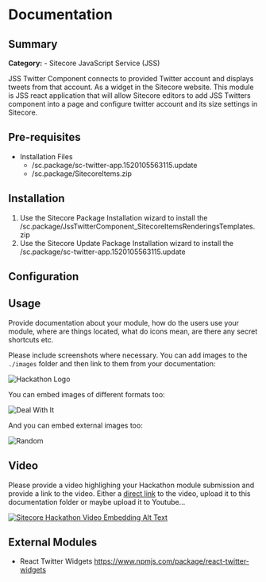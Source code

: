 # Documentation

## Summary

**Category:** - Sitecore JavaScript Service (JSS)

JSS Twitter Component connects to provided Twitter account and displays tweets from that account.
As a widget in the Sitecore website.
This module is JSS react application that will allow Sitecore editors to add JSS Twitters component into a page and configure twitter account and its size settings in Sitecore. 



## Pre-requisites

- Installation Files
	- /sc.package/sc-twitter-app.1520105563115.update
	- /sc.package/SitecoreItems.zip

## Installation

1. Use the Sitecore Package Installation wizard to install the /sc.package/JssTwitterComponent_SitecoreItemsRenderingsTemplates.zip
2. Use the Sitecore Update Package Installation wizard to install the /sc.package/sc-twitter-app.1520105563115.update


## Configuration



## Usage

Provide documentation  about your module, how do the users use your module, where are things located, what do icons mean, are there any secret shortcuts etc.

Please include screenshots where necessary. You can add images to the `./images` folder and then link to them from your documentation:

![Hackathon Logo](images/hackathon.png?raw=true "Hackathon Logo")

You can embed images of different formats too:

![Deal With It](images/deal-with-it.gif?raw=true "Deal With It")

And you can embed external images too:

![Random](https://placeimg.com/480/240/any "Random")

## Video

Please provide a video highlighing your Hackathon module submission and provide a link to the video. Either a [direct link](https://www.youtube.com/watch?v=EpNhxW4pNKk) to the video, upload it to this documentation folder or maybe upload it to Youtube...

[![Sitecore Hackathon Video Embedding Alt Text](https://img.youtube.com/vi/EpNhxW4pNKk/0.jpg)](https://www.youtube.com/watch?v=EpNhxW4pNKk)


## External Modules

- React Twitter Widgets
https://www.npmjs.com/package/react-twitter-widgets